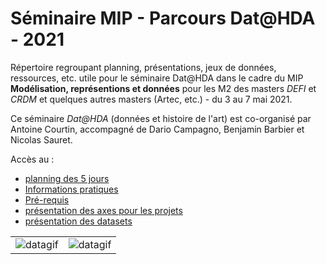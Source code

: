 # Séminaire MIP - Parcours Dat@HDA - 2021
Répertoire regroupant planning, présentations, jeux de données, ressources, etc. utile pour le séminaire Dat@HDA dans le cadre du MIP **Modélisation, représentions et données** pour les M2 des masters *DEFI* et *CRDM* et quelques autres masters (Artec, etc.) - du 3 au 7 mai 2021.


Ce séminaire *Dat@HDA* (données et histoire de l'art) est co-organisé par Antoine Courtin, accompagné de Dario Campagno, Benjamin Barbier et Nicolas Sauret.

Accès au :
* [planning des 5 jours](/planning.md)
* [Informations pratiques](/infopratiques.md)
* [Pré-requis](/prerequis.md)
* [présentation des axes pour les projets](/projets.md)
* [présentation des datasets](/datasets/presentation.md)


|  |  |
| --- | --- |
| ![datagif](https://media0.giphy.com/media/3osxYc2axjCJNsCXyE/giphy.gif) | ![datagif](https://media1.giphy.com/media/1dMhBj4X5uLVksrQCo/giphy.gif) |
